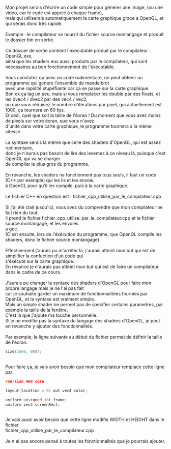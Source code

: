 Mon projet serais d'écrire un code simple pour générer une image, (ou une vidéo, car le code est appelé à chaque frame),<br>
mais qui utiliserais automatiquement la carte graphique grace a OpenGL, et qui serais donc très rapide.<br>
<br>
Exemple : le compilateur se nourrit du fichier source.monlangage et produit le dossier bin en sortie.<br>
<br>
Ce dossier de sortie contient l'executable produit par le compilateur : OpenGL.exe,<br>
ainsi que les shaders eux aussi produits par le compilateur, qui sont nécessaires au bon fonctionnement de l'exécutable.<br>
<br>
Vous constatez qu'avec un code rudimentaire, on peut obtenir un programme qui genere l'ensemble de mandelbrot<br>
avec une rapidité stupéfiante car ça se passe sur la carte graphique.<br>
Bon ok ça lag un peu, mais si vous remplacer les double par des floats, et les dvec4 / dvec2 par des vec4 / vec2,<br>
ou que vous réduisez le nombre d'itérations par pixel, qui actuellement est 1000, ça tournera en 60 fps.<br>
Et ceci, quel que soit la taille de l'écran ! Du moment que vous avez moins de pixels sur votre écran, que vous n'avez<br> d'unité dans votre carte graphique, le programme tournera à la même vitesse.
<br>
<br>
La syntaxe serais la même que celle des shaders d'OpenGL, qui est assez rudimentaire,<br>
donc je n'aurais pas besoin de lire des lexemes à ce niveau là, puisque c'est OpenGL qui va se charger<br>
de compiler le plus gros du programme.<br>
<br>
En revanche, les shaders ne fonctionnent pas tous seuls, il faut un code (C++ par exemple) qui les lis et les envoie,<br>
à OpenGL pour qu'il les compile, puis à la carte graphique.<br>
<br>
Le fichier C++ en question est : fichier_cpp_utilise_par_le_compilateur.cpp<br>
<br>
Si j'ai été clair jusqu'ici, vous avez du comprendre que mon compilateur ne fait rien du tout:<br>
Il prend le fichier fichier_cpp_utilise_par_le_compilateur.cpp et le fichier source.monlangage, et les envoies<br>
a gcc.<br>
(C'est ensuite, lors de l'éxécution du programme, que OpenGL compile les shaders, donc le fichier source.monlangage)<br>
<br>
Effectivement j'aurais pu m'arrêter là, j'aurais atteint mon but qui est de simplifier la confection d'un code qui<br>
s'éxécute sur la carte graphique.<br>
En revance je n'aurais pas atteint mon but qui est de faire un compilateur dans le cadre de ce cours.<br>
<br>
J'aurais pu changer la syntaxe des shaders d'OpenGL pour faire mon propre langage mais je ne l'ai pas fait<br>
car je souhaite garder un maximum de fonctionnalitées fournies par OpenGL, et la syntaxe est vraiment simple.<br>
Mais un simple shader ne permet pas de specifier certains parametres, par exemple la taille de la fenêtre.<br>
C'est là que j'ajoute ma touche personnelle.<br>
Si je ne modifie pas la syntaxe du langage des shaders d'OpenGL, je peut en revanche y ajouter des fonctionnalités.<br>
<br>
Par exemple, la ligne suivante au début du fichier permet de définir la taille de l'écran.<br>
```c++
size(1600, 900);
```
<br>
Pour faire ça, je vais avoir besoin que mon compilateur remplace cette ligne par:<br>

```c++
#version 460 core

layout(location = 0) out vec4 color;

uniform unsigned int frame;
uniform vec4 screenRect;
```
<br>
Je vais aussi avoir besoin que cette ligne modifie WIDTH et HEIGHT dans le fichier<br>
fichier_cpp_utilise_par_le_compilateur.cpp<br>
<br>
Je n'ai pas encore pensé à toutes les fonctionnalités que je pourrais ajouter.<br>